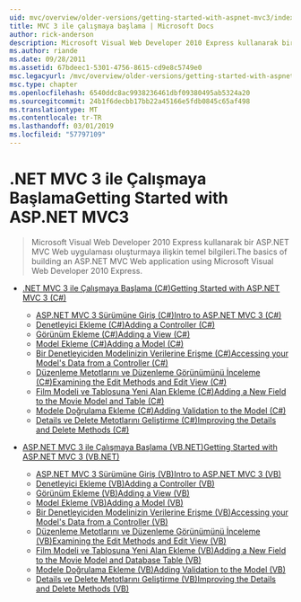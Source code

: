```yaml
---
uid: mvc/overview/older-versions/getting-started-with-aspnet-mvc3/index
title: MVC 3 ile çalışmaya başlama | Microsoft Docs
author: rick-anderson
description: Microsoft Visual Web Developer 2010 Express kullanarak bir ASP.NET MVC Web uygulaması oluşturmaya ilişkin temel bilgileri.
ms.author: riande
ms.date: 09/28/2011
ms.assetid: 67bdeec1-5301-4756-8615-cd9e8c5749e0
msc.legacyurl: /mvc/overview/older-versions/getting-started-with-aspnet-mvc3
msc.type: chapter
ms.openlocfilehash: 6540ddc8ac9938236461dbf09380495ab5324a20
ms.sourcegitcommit: 24b1f6decbb17bb22a45166e5fdb0845c65af498
ms.translationtype: MT
ms.contentlocale: tr-TR
ms.lasthandoff: 03/01/2019
ms.locfileid: "57797109"
---
```

<a name="getting-started-with-aspnet-mvc3"></a><span data-ttu-id="0012d-103">.NET MVC 3 ile Çalışmaya Başlama</span><span class="sxs-lookup"><span data-stu-id="0012d-103">Getting Started with ASP.NET MVC3</span></span>
====================
> <span data-ttu-id="0012d-104">Microsoft Visual Web Developer 2010 Express kullanarak bir ASP.NET MVC Web uygulaması oluşturmaya ilişkin temel bilgileri.</span><span class="sxs-lookup"><span data-stu-id="0012d-104">The basics of building an ASP.NET MVC Web application using Microsoft Visual Web Developer 2010 Express.</span></span>


- [<span data-ttu-id="0012d-105">.NET MVC 3 ile Çalışmaya Başlama (C#)</span><span class="sxs-lookup"><span data-stu-id="0012d-105">Getting Started with ASP.NET MVC 3 (C#)</span></span>](cs/index.md)

    - [<span data-ttu-id="0012d-106">ASP.NET MVC 3 Sürümüne Giriş (C#)</span><span class="sxs-lookup"><span data-stu-id="0012d-106">Intro to ASP.NET MVC 3 (C#)</span></span>](cs/intro-to-aspnet-mvc-3.md)
    - [<span data-ttu-id="0012d-107">Denetleyici Ekleme (C#)</span><span class="sxs-lookup"><span data-stu-id="0012d-107">Adding a Controller (C#)</span></span>](cs/adding-a-controller.md)
    - [<span data-ttu-id="0012d-108">Görünüm Ekleme (C#)</span><span class="sxs-lookup"><span data-stu-id="0012d-108">Adding a View (C#)</span></span>](cs/adding-a-view.md)
    - [<span data-ttu-id="0012d-109">Model Ekleme (C#)</span><span class="sxs-lookup"><span data-stu-id="0012d-109">Adding a Model (C#)</span></span>](cs/adding-a-model.md)
    - [<span data-ttu-id="0012d-110">Bir Denetleyiciden Modelinizin Verilerine Erişme (C#)</span><span class="sxs-lookup"><span data-stu-id="0012d-110">Accessing your Model's Data from a Controller (C#)</span></span>](cs/accessing-your-models-data-from-a-controller.md)
    - [<span data-ttu-id="0012d-111">Düzenleme Metotlarını ve Düzenleme Görünümünü İnceleme (C#)</span><span class="sxs-lookup"><span data-stu-id="0012d-111">Examining the Edit Methods and Edit View (C#)</span></span>](cs/examining-the-edit-methods-and-edit-view.md)
    - [<span data-ttu-id="0012d-112">Film Modeli ve Tablosuna Yeni Alan Ekleme (C#)</span><span class="sxs-lookup"><span data-stu-id="0012d-112">Adding a New Field to the Movie Model and Table (C#)</span></span>](cs/adding-a-new-field.md)
    - [<span data-ttu-id="0012d-113">Modele Doğrulama Ekleme (C#)</span><span class="sxs-lookup"><span data-stu-id="0012d-113">Adding Validation to the Model (C#)</span></span>](cs/adding-validation-to-the-model.md)
    - [<span data-ttu-id="0012d-114">Details ve Delete Metotlarını Geliştirme (C#)</span><span class="sxs-lookup"><span data-stu-id="0012d-114">Improving the Details and Delete Methods (C#)</span></span>](cs/improving-the-details-and-delete-methods.md)
- [<span data-ttu-id="0012d-115">ASP.NET MVC 3 ile Çalışmaya Başlama (VB.NET)</span><span class="sxs-lookup"><span data-stu-id="0012d-115">Getting Started with ASP.NET MVC 3 (VB.NET)</span></span>](vb/index.md)

    - [<span data-ttu-id="0012d-116">ASP.NET MVC 3 Sürümüne Giriş (VB)</span><span class="sxs-lookup"><span data-stu-id="0012d-116">Intro to ASP.NET MVC 3 (VB)</span></span>](vb/intro-to-aspnet-mvc-3.md)
    - [<span data-ttu-id="0012d-117">Denetleyici Ekleme (VB)</span><span class="sxs-lookup"><span data-stu-id="0012d-117">Adding a Controller (VB)</span></span>](vb/adding-a-controller.md)
    - [<span data-ttu-id="0012d-118">Görünüm Ekleme (VB)</span><span class="sxs-lookup"><span data-stu-id="0012d-118">Adding a View (VB)</span></span>](vb/adding-a-view.md)
    - [<span data-ttu-id="0012d-119">Model Ekleme (VB)</span><span class="sxs-lookup"><span data-stu-id="0012d-119">Adding a Model (VB)</span></span>](vb/adding-a-model.md)
    - [<span data-ttu-id="0012d-120">Bir Denetleyiciden Modelinizin Verilerine Erişme (VB)</span><span class="sxs-lookup"><span data-stu-id="0012d-120">Accessing your Model's Data from a Controller (VB)</span></span>](vb/accessing-your-models-data-from-a-controller.md)
    - [<span data-ttu-id="0012d-121">Düzenleme Metotlarını ve Düzenleme Görünümünü İnceleme (VB)</span><span class="sxs-lookup"><span data-stu-id="0012d-121">Examining the Edit Methods and Edit View (VB)</span></span>](vb/examining-the-edit-methods-and-edit-view.md)
    - [<span data-ttu-id="0012d-122">Film Modeli ve Tablosuna Yeni Alan Ekleme (VB)</span><span class="sxs-lookup"><span data-stu-id="0012d-122">Adding a New Field to the Movie Model and Database Table (VB)</span></span>](vb/adding-a-new-field.md)
    - [<span data-ttu-id="0012d-123">Modele Doğrulama Ekleme (VB)</span><span class="sxs-lookup"><span data-stu-id="0012d-123">Adding Validation to the Model (VB)</span></span>](vb/adding-validation-to-the-model.md)
    - [<span data-ttu-id="0012d-124">Details ve Delete Metotlarını Geliştirme (VB)</span><span class="sxs-lookup"><span data-stu-id="0012d-124">Improving the Details and Delete Methods (VB)</span></span>](vb/improving-the-details-and-delete-methods.md)
